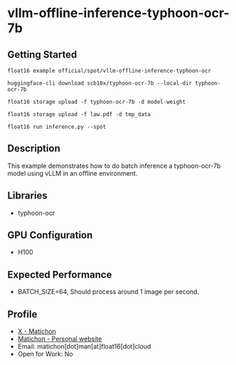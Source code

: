 # vllm-offline-inference-typhoon-ocr-7b

## Getting Started

```
float16 example official/spot/vllm-offline-inference-typhoon-ocr

huggingface-cli download scb10x/typhoon-ocr-7b --local-dir typhoon-ocr-7b

float16 storage upload -f typhoon-ocr-7b -d model-weight

float16 storage upload -f law.pdf -d tmp_data

float16 run inference.py --spot

```

## Description

This example demonstrates how to do batch inference a typhoon-ocr-7b model using vLLM in an offline environment.

## Libraries 

- typhoon-ocr

## GPU Configuration

- H100

## Expected Performance

- BATCH_SIZE=64, Should process around 1 image per second.

## Profile

- [X - Matichon](https://x.com/KMatiDev1)
- [Matichon - Personal website](https://matichon.me)
- Email: matichon[dot]man[at]float16[dot]cloud
- Open for Work: No
